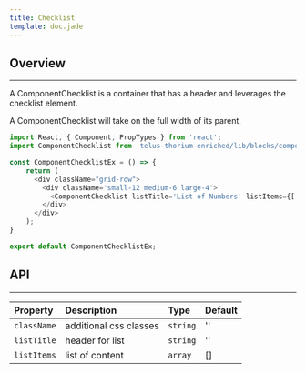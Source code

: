 ```yaml
---
title: Checklist
template: doc.jade
---
```


## Overview

---

A ComponentChecklist is a container that has a header and leverages the checklist element.

A ComponentChecklist will take on the full width of its parent.

<div class="grid-row">
  <div class='small-12 medium-6 large-4'>
    <div id="checkListExample">
    </div>
  </div>
</div>
<script type="text/babel">
  ReactDOM.render(
    <TDSBlockComponents.ComponentChecklistExample />,
    document.getElementById('checkListExample')
  );
</script>

```javascript
import React, { Component, PropTypes } from 'react';
import ComponentChecklist from 'telus-thorium-enriched/lib/blocks/components/ComponentChecklist';

const ComponentChecklistEx = () => {
    return (
      <div className="grid-row">
        <div className='small-12 medium-6 large-4'>
          <ComponentChecklist listTitle='List of Numbers' listItems={['one', 'two', 'three']}/>
        </div>
      </div>
    );
}

export default ComponentChecklistEx;
```


## API


---
| Property |   Description   | Type | Default |
|:----|:------|:---|:---|
| `className` | additional css classes | `string` |  '' |
| `listTitle` | header for list | `string` |  '' |
| `listItems` | list of content | `array` |  [] |
